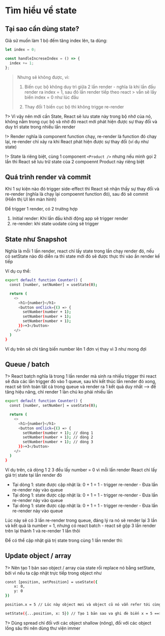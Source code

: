 # Tìm hiểu về state

## Tại sao cần dùng state?

Giả sử muốn làm 1 bộ đếm tăng index lên, ta dùng:

```jsx
let index = 0;

const handleIncreseIndex = () => {
  index += 1;
};
```

> Nhưng sẽ không được, vì:
>
> 1. Biến cục bộ không duy trì giữa 2 lần render - nghĩa là khi lần đầu render ra index = 1, sau đó lần render tiếp theo react > vẫn sẽ lấy biến index = 0 như lúc đầu
>
> 2. Thay đổi 1 biến cục bộ thì không trigge re-render

?> Vì vậy nên mới cần State, React sẽ lưu state này trong bộ nhớ của nó, không nằm trong cục bộ và nhờ đó react mới phát hiện được sự thay đổi và duy trì state trong nhiều lần render

!> Render nghĩa là component function chạy, re-render là function đó chạy lại, re-render chỉ xảy ra khi React phát hiện được sự thay đổi (ví dụ như state)

!> State là riêng biệt, cùng 1 component `<Product />` nhưng nếu mình gọi 2 lần thì React sẽ lưu trữ state của 2 compoennt Product này riêng biệt

## Quá trình render và commit

Khi 1 sự kiện nào đó trigger side-effect thì React sẽ nhận thấy sự thay đổi và re-render (nghĩa là chạy lại compoennt function đó), sau đó sẽ commit (Hiển thị UI lên màn hình)

Để trigger 1 render, có 2 trường hợp

1. Initial render: Khi lần đầu khởi động app sẽ trigger render
2. re-render: khi state uodate cũng sẽ trigger

## State như Snapshot

Nghĩa là mỗi 1 lần render, react chỉ lấy state trong lần chạy render đó, nếu có setState nào đó diễn ra thì state mới đó sẽ được thực thi vào ần render kế tiếp

Ví dụ cụ thể:

```bash
export default function Counter() {
  const [number, setNumber] = useState(0);

  return (
    <>
      <h1>{number}</h1>
      <button onClick={() => {
        setNumber(number + 1);
        setNumber(number + 1);
        setNumber(number + 1);
      }}>+3</button>
    </>
  )
}
```

Ví dụ trên sẽ chỉ tăng biến number lên 1 đơn vị thay vì 3 như mong đợi

## Queue / batch

?> React batch nghĩa là trong 1 lần render mà sinh ra nhiều trigger thì react sẽ đưa các lần trigger đó vào 1 queue, sau khi kết thúc lần render đó xong, react sẽ tính toán tất cả trong queue và render ra 1 kết quả duy nhất --> để tăng hiệu năng, chỉ render 1 làn chú ko phải nhiều lần

```bash
export default function Counter() {
  const [number, setNumber] = useState(0);

  return (
    <>
      <h1>{number}</h1>
      <button onClick={() => {
        setNumber(number + 1); // dòng 1
        setNumber(number + 1); // dòng 2
        setNumber(number + 1); // dòng 3
      }}>+3</button>
    </>
  )
}
```

Ví dụ trên, cả dòng 1 2 3 đều lấy number = 0 vì mỗi lần render React chỉ lấy giá trị state tại lần render đó

- Tại dòng 1: state được cập nhật là: 0 + 1 = 1 - trigger re-render - Đưa lần re-render này vào queue
- Tại dòng 1: state được cập nhật là: 0 + 1 = 1 - trigger re-render - Đưa lần re-render này vào queue
- Tại dòng 1: state được cập nhật là: 0 + 1 = 1 - trigger re-render - Đưa lần re-render này vào queue

Lúc này sẽ có 3 lần re-render trong queue, đáng lý ra nó sẽ render lại 3 lần và kết quả là number = 1, nhưng có react batch - react sẽ gộp 3 lần render trên lại thành 1 và re-render 1 lần thôi

Để có thể cập nhật giá trị state trong cùng 1 lần render thì:

## Update object / array

?> Nên tạo 1 bản sao object / array của state rồi replace nó bằng setState, bởi vì nếu ta cập nhật trực tiếp trong object như

```bash
const [position, setPosition] = useState({
    x: 0,
    y: 0
})

position.x = 5 // Lúc này object mơi và object cũ nó vẫn refer tới cùng 1 ô địa chỉ nên React không nhận ra sự thay đổi ==> không re-render (gọi là mutate)

setState({...position, x: 5}) // Tạo 1 bản sao va ghi đè biến x = 5 ==> gọi là immutate
```

?> Dùng spread chỉ đối với các object shallow (nông), đối với các object lồng sâu thì nên dùng thư viện immer
